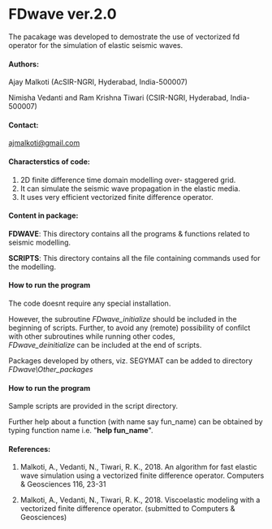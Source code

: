 # FDwave ver.2.0

The pacakage was developed to demostrate the use of vectorized fd operator 
for the simulation of elastic seismic waves.


#### Authors: 
Ajay Malkoti (AcSIR-NGRI, Hyderabad, India-500007) 

Nimisha Vedanti and Ram Krishna Tiwari (CSIR-NGRI, Hyderabad, India-500007)


#### Contact:  
ajmalkoti@gmail.com

#### Characterstics of code:

1) 2D finite difference time domain modelling over- staggered grid.
2) It can simulate the seismic wave propagation in the elastic media.
3) It uses very efficient vectorized finite difference operator. 


#### Content in package:
**FDWAVE**: 	This directory contains all the programs & functions related to seismic modelling.

**SCRIPTS**: 	This directory contains all the file containing commands used for the modelling. 

#### How to run the program 
The code doesnt require any special installation.

However, the subroutine *FDwave_initialize* should be included in the beginning of scripts.
Further, to avoid any (remote) possibility of confilct with other subroutines while running other codes,  
*FDwave_deinitialize* can be included at the end of scripts.


Packages developed by others, viz. SEGYMAT can be added to directory *FDwave\Other_packages*

#### How to run the program
Sample scripts are provided in the script directory.

Further help about a function (with name say fun_name) can be obtained by typing  function name  i.e. "**help fun_name**".

#### References:

1) Malkoti, A., Vedanti, N., Tiwari, R. K., 2018. An algorithm for fast elastic wave simulation using a vectorized finite difference operator. Computers & Geosciences 116, 23-31

2) Malkoti, A., Vedanti, N., Tiwari, R. K., 2018. Viscoelastic modeling with a vectorized finite difference operator. (submitted to Computers & Geosciences)




